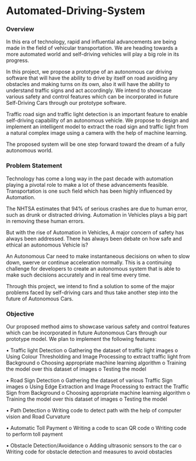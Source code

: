 # Automated-Driving-System

### Overview 

In this era of technology, rapid and influential advancements are being made in the field of vehicular transportation. We are heading towards a more automated world and self-driving vehicles will play a big role in its progress.

In this project, we propose a prototype of an autonomous car driving software that will have the ability to drive by itself on road avoiding any obstacles and making turns on its own, also it will have the ability to understand traffic signs and act accordingly. We intend to showcase various safety and control features which can be incorporated in future Self-Driving Cars through our prototype software.

Traffic road sign and traffic light detection is an important feature to enable self-driving capability of an autonomous vehicle. We propose to design and implement an intelligent model to extract the road sign and traffic light from a natural complex image using a camera with the help of machine learning. 

The proposed system will be one step forward toward the dream of a fully autonomous world.

### Problem Statement

Technology has come a long way in the past decade with automation playing a pivotal role to make a lot of these advancements feasible. Transportation is one such field which has been highly influenced by Automation. 

The NHTSA estimates that 94% of serious crashes are due to human error, such as drunk or distracted driving. Automation in Vehicles plays a big part in removing these human errors. 

But with the rise of Automation in Vehicles, A major concern of safety has always been addressed. There has always been debate on how safe and ethical an autonomous Vehicle is?

An Autonomous Car need to make instantaneous decisions on when to slow down, swerve or continue acceleration normally. This is a continuing challenge for developers to create an autonomous system that is able to make such decisions accurately and in real time every time.

Through this project, we intend to find a solution to some of the major problems faced by self-driving cars and thus take another step into the future of Autonomous Cars.

### Objective

Our proposed method aims to showcase various safety and control features which can be incorporated in future Autonomous Cars through our prototype model. We plan to implement the following features:

•	Traffic light Detection
o	Gathering the dataset of traffic light images
o	Using Colour Thresholding and Image Processing to extract traffic light from Background
o	Choosing appropriate machine learning algorithm
o	Training the model over this dataset of images
o	Testing the model

•	Road Sign Detection
o	Gathering the dataset of various Traffic Sign images
o	Using Edge Extraction and Image Processing to extract the Traffic Sign from Background
o	Choosing appropriate machine learning algorithm
o	Training the model over this dataset of images
o	Testing the model

•	Path Detection
o	Writing code to detect path with the help of computer vision and Road Curvature

•	Automatic Toll Payment
o	Writing a code to scan QR code 
o	Writing code to perform toll payment

•	Obstacle Detection/Avoidance
o	Adding ultrasonic sensors to the car
o	Writing code for obstacle detection and measures to avoid obstacles




